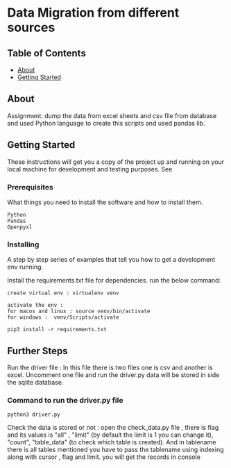 # Data Migration from different sources 

## Table of Contents

- [About](#about)
- [Getting Started](#getting_started)


## About <a name = "about"></a>

Assignment:  dump the data from excel sheets and csv file from database and used Python language to create this scripts and used pandas lib.

## Getting Started <a name = "getting_started"></a>

These instructions will get you a copy of the project up and running on your local machine for development and testing purposes. See 

### Prerequisites

What things you need to install the software and how to install them.

```
Python
Pandas
Openpyxl
```

### Installing

A step by step series of examples that tell you how to get a development env running.

Install the requirements.txt file for dependencies. run the below command: 
```
create virtual env : virtualenv venv

activate the env : 
for macos and linux : source venv/bin/activate
for windows :  venv/Scripts/activate

pip3 install -r requirements.txt
```
## Further Steps
Run the driver file : In this file there is two files one is csv and another is excel. Uncomment one file and run the driver.py data will be stored in side the sqlite database.

### Command to run the driver.py file

```
python3 driver.py
```

Check the data is stored or not : open the check_data.py file , there is flag and its values is "all" , "limit" (by default the limit is 1 you can change it), "count", "table_data" (to check which table is created). And in tablename there is all tables mentioned you have to pass the tablename using indexing along with cursor , flag and limit. you will get the records in console
